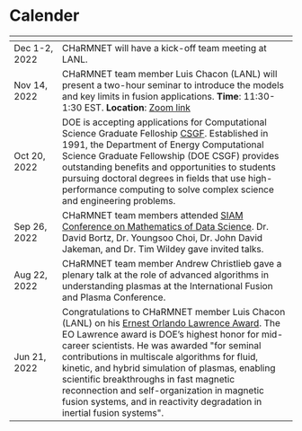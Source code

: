 # Calender

<img width=400px, style="margin:-10px"> | |
--------------------|-----------------------------------------------------------------
Dec 1-2, 2022|  CHaRMNET will have a kick-off team meeting at LANL.  
Nov 14, 2022 |  CHaRMNET team member Luis Chacon (LANL) will present a two-hour seminar to introduce the models and key limits in fusion applications. **Time**: 11:30-1:30 EST.  **Location**: [Zoom link](https://msu.zoom.us/j/94463511260)
Oct 20, 2022 |  DOE is accepting applications for Computational Science Graduate Felloship [CSGF](htpps://www.krellinst.org/csgf/). Established in 1991, the Department of Energy Computational Science Graduate Fellowship (DOE CSGF) provides outstanding benefits and opportunities to students pursuing doctoral degrees in fields that use high-performance computing to solve complex science and engineering problems.
Sep 26, 2022 | CHaRMNET team members attended [SIAM Conference on Mathematics of Data Science](https://www.siam.org/conferences/cm/conference/mds22). Dr. David Bortz, Dr. Youngsoo Choi, Dr. John David Jakeman, and Dr. Tim Wildey gave invited talks.  
Aug 22, 2022 | CHaRMNET team member Andrew Christlieb gave a plenary talk at the role of advanced algorithms in understanding plasmas at the International Fusion and Plasma Conference.
Jun 21, 2022 | Congratulations to CHaRMNET member Luis Chacon (LANL) on his [Ernest Orlando Lawrence Award](https://science.osti.gov/lawrence). The EO Lawrence award is DOE’s highest honor for mid-career scientists. He was awarded "for seminal contributions in multiscale algorithms for fluid, kinetic, and hybrid simulation of plasmas, enabling scientific breakthroughs in fast magnetic reconnection and self-organization in magnetic fusion systems, and in reactivity degradation in inertial fusion systems".

